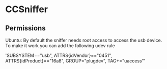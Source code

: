 CCSniffer
==


Permissions
----

Ubuntu:
By default the sniffer needs root access to access the usb device. To make it work you can add the following udev rule

'SUBSYSTEM=="usb", ATTRS{idVendor}=="0451", ATTRS{idProduct}=="16a8", GROUP="plugdev", TAG+="uaccess"'

